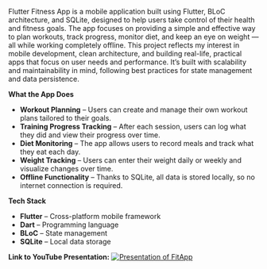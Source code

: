 Flutter Fitness App is a mobile application built using Flutter, BLoC architecture, and SQLite, designed to help users take control of their health and fitness goals. The app focuses on providing a simple and effective way to plan workouts, track progress, monitor diet, and keep an eye on weight — all while working completely offline.
This project reflects my interest in mobile development, clean architecture, and building real-life, practical apps that focus on user needs and performance. It’s built with scalability and maintainability in mind, following best practices for state management and data persistence.

**What the App Does**
- **Workout Planning** – Users can create and manage their own workout plans tailored to their goals.
- **Training Progress Tracking** – After each session, users can log what they did and view their progress over time.
- **Diet Monitoring** – The app allows users to record meals and track what they eat each day.
- **Weight Tracking** – Users can enter their weight daily or weekly and visualize changes over time.
- **Offline Functionality** – Thanks to SQLite, all data is stored locally, so no internet connection is required.

**Tech Stack**
- **Flutter** – Cross-platform mobile framework
- **Dart** – Programming language
- **BLoC** – State management
- **SQLite** – Local data storage

**Link to YouTube Presentation:**
[![Presentation of FitApp](https://img.youtube.com/vi/QLSvFpT-Fds/maxresdefault.jpg)](https://www.youtube.com/watch?v=QLSvFpT-Fds)

